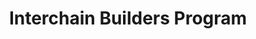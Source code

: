 ---
title: "Interchain Builders Program"
description: "Technical and product support program for organizations building on the Interchain Stack and ecosystem"
authors: ["@interchain"]
tags: ["Beyond", "Accelerator", "Interchain", "Cosmos", "Technical Support"]
languages: ["English"]
url: "https://interchain.io/builders"
dateAdded: 2025-01-20
level: "Advanced"
category: "Accelerators"
---